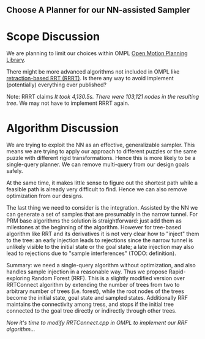 Choose A Planner for our NN-assisted Sampler
---

# Scope Discussion
We are planning to limit our choices within OMPL [Open Motion Planning
Library](http://ompl.kavrakilab.org/).

There might be more advanced algorithms not included in OMPL like
[retraction-based RRT (RRRT)](https://ieeexplore.ieee.org/document/4543785).
Is there any way to avoid implement (potentially) everything ever published?

Note: RRRT claims *It took 4,130.5s. There were 103,121 nodes in the resulting
tree*. We may not have to implement RRRT again.

# Algorithm Discussion

We are trying to exploit the NN as an effective, generalizable sampler. This
means we are trying to apply our approach to different puzzles or the same
puzzle with different rigid transformations. Hence this is more likely to be a
single-query planner. We can remove multi-query from our design goals safely.

At the same time, it makes little sense to figure out the shortest path while
a feasible path is already very difficult to find. Hence we can also remove
optimization from our designs.

The last thing we need to consider is the integration. Assisted by the NN we
can generate a set of samples that are presumably in the narrow tunnel. For
PRM base algorithms the solution is straightforward: just add them
as milestones at the beginning of the algorithm. However for tree-based
algorithm like RRT and its derivatives it is not very clear how to "inject" them
to the tree: an early injection leads to rejections since the narrow tunnel is
unlikely visible to the initial state or the goal state; a late injection may
also lead to rejections due to "sample interferences" (TODO: definition).

Summary: we need a single-query algorithm without optimization, and also
handles sample injection in a reasonable way. Thus we propose Rapid-exploring
Random Forest (RRF). This is a slightly modified version over RRTConnect algorithm by
extending the number of trees from two to arbitrary number of trees (i.e.
forest), while the root nodes of the trees become the initial state, goal
state and sampled states. Additionally RRF maintains the connectivity among
tress, and stops if the initial tree connected to the goal tree directly or
indirectly through other trees.


*Now it's time to modify RRTConnect.cpp in OMPL to implement our RRF algorithm...*
